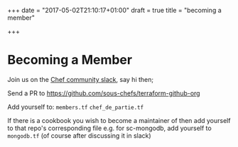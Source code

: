 +++
date = "2017-05-02T21:10:17+01:00"
draft = true
title = "becoming a member"

+++

# Becoming a Member

Join us on the [Chef community slack](https://chefcommunity.slack.com/messages/sous-chefs/), say hi then;

Send a PR to <https://github.com/sous-chefs/terraform-github-org>

Add yourself to: `members.tf` `chef_de_partie.tf`

If there is a cookbook you wish to become a maintainer of then add yourself to that repo's corresponding file e.g. for sc-mongodb, add yourself to `mongodb.tf` (of course after discussing it in slack)

